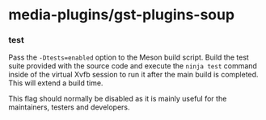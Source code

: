 # media-plugins/gst-plugins-soup

### test
Pass the `-Dtests=enabled` option to the Meson build script. Build the test suite provided with the source code and execute the `ninja test` command inside of the virtual Xvfb session to run it after the main build is completed. This will extend a build time.

This flag should normally be disabled as it is mainly useful for the maintainers, testers and developers.
